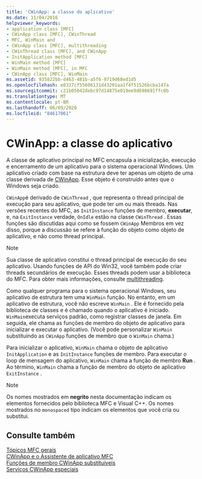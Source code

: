 ```yaml
---
title: 'CWinApp: a classe do aplicativo'
ms.date: 11/04/2016
helpviewer_keywords:
- application class [MFC]
- CWinApp class [MFC], CWinThread
- MFC, WinMain and
- CWinApp class [MFC], multithreading
- CWinThread class [MFC], and CWinApp
- InitApplication method [MFC]
- WinMain method [MFC]
- WinMain method [MFC], in MFC
- CWinApp class [MFC], WinMain
ms.assetid: 935822bb-d463-481b-a5f6-9719d68ed1d5
ms.openlocfilehash: e8327cf55606131d43201aa1f4f51526bcba147a
ms.sourcegitcommit: c21b05042debc97d14875e019ee9d698691ffc0b
ms.translationtype: MT
ms.contentlocale: pt-BR
ms.lasthandoff: 06/09/2020
ms.locfileid: "84617061"
---
```

# <a name="cwinapp-the-application-class"></a>CWinApp: a classe do aplicativo

A classe de aplicativo principal no MFC encapsula a inicialização, execução e encerramento de um aplicativo para o sistema operacional Windows. Um aplicativo criado com base na estrutura deve ter apenas um objeto de uma classe derivada de [CWinApp](reference/cwinapp-class.md). Esse objeto é construído antes que o Windows seja criado.

`CWinApp`é derivado de `CWinThread` , que representa o thread principal de execução para seu aplicativo, que pode ter um ou mais threads. Nas versões recentes do MFC, as `InitInstance` funções de membro, **executar**, e, na `ExitInstance` verdade, `OnIdle` estão na classe `CWinThread` . Essas funções são discutidas aqui como se fossem `CWinApp` Membros em vez disso, porque a discussão se refere à função do objeto como objeto de aplicativo, e não como thread principal.

> [!NOTE]
> Sua classe de aplicativo constitui o thread principal de execução do seu aplicativo. Usando funções de API do Win32, você também pode criar threads secundários de execução. Esses threads podem usar a biblioteca do MFC. Para obter mais informações, consulte [multithreading](../parallel/multithreading-support-for-older-code-visual-cpp.md).

Como qualquer programa para o sistema operacional Windows, seu aplicativo de estrutura tem uma `WinMain` função. No entanto, em um aplicativo de estrutura, você não escreve `WinMain` . Ele é fornecido pela biblioteca de classes e é chamado quando o aplicativo é iniciado. `WinMain`executa serviços padrão, como registrar classes de janela. Em seguida, ele chama as funções de membro do objeto de aplicativo para inicializar e executar o aplicativo. (Você pode personalizar `WinMain` substituindo as `CWinApp` funções de membro que o `WinMain` chama.)

Para inicializar o aplicativo, `WinMain` chama o objeto de aplicativo `InitApplication` e as `InitInstance` funções de membro. Para executar o loop de mensagem do aplicativo, `WinMain` chama a função de membro **Run** . Ao término, `WinMain` chama a função de membro do objeto de aplicativo `ExitInstance` .

> [!NOTE]
> Os nomes mostrados em **negrito** nesta documentação indicam os elementos fornecidos pelo biblioteca MFC e Visual C++. Os nomes mostrados no `monospaced` tipo indicam os elementos que você cria ou substitui.

## <a name="see-also"></a>Consulte também

[Tópicos MFC gerais](general-mfc-topics.md)<br/>
[CWinApp e o Assistente de aplicativo MFC](cwinapp-and-the-mfc-application-wizard.md)<br/>
[Funções de membro CWinApp substituíveis](overridable-cwinapp-member-functions.md)<br/>
[Serviços CWinApp especiais](special-cwinapp-services.md)
